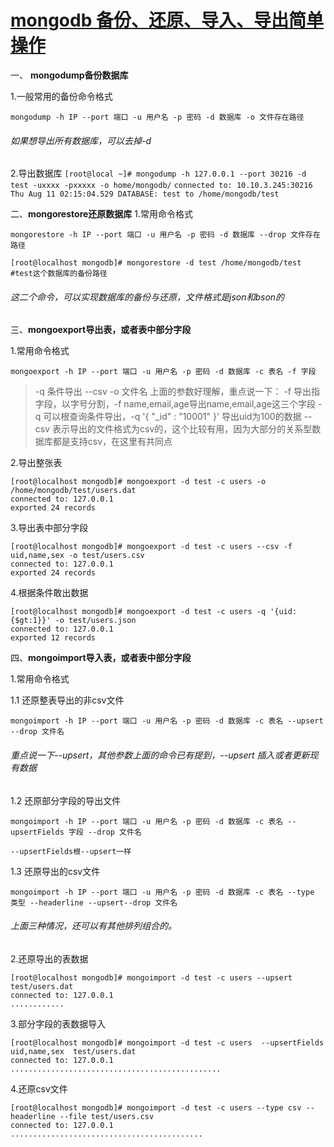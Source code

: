 # [mongodb 备份、还原、导入、导出简单操作](https://segmentfault.com/a/1190000006236494)



一、 **mongodump备份数据库**

1.一般常用的备份命令格式

```
mongodump -h IP --port 端口 -u 用户名 -p 密码 -d 数据库 -o 文件存在路径 
```

###### 如果想导出所有数据库，可以去掉-d

2.导出数据库
`[root@local ~]# mongodump -h 127.0.0.1 --port 30216 -d test -uxxxx -pxxxxx -o home/mongodb/`
`connected to: 10.10.3.245:30216`
`Thu Aug 11 02:15:04.529 DATABASE: test to /home/mongodb/test`

二、**mongorestore还原数据库**
1.常用命令格式

```
mongorestore -h IP --port 端口 -u 用户名 -p 密码 -d 数据库 --drop 文件存在路径
```

`[root@localhost mongodb]# mongorestore -d test /home/mongodb/test #test这个数据库的备份路径`

###### 这二个命令，可以实现数据库的备份与还原，文件格式是json和bson的

三、**mongoexport导出表，或者表中部分字段**

1.常用命令格式

```
mongoexport -h IP --port 端口 -u 用户名 -p 密码 -d 数据库 -c 表名 -f 字段
```

> -q 条件导出 --csv -o 文件名 上面的参数好理解，重点说一下：
> -f 导出指字段，以字号分割，-f name,email,age导出name,email,age这三个字段
> -q 可以根查询条件导出，-q '{ "_id" : "10001" }' 导出uid为100的数据
> --csv 表示导出的文件格式为csv的，这个比较有用，因为大部分的关系型数据库都是支持csv，在这里有共同点

2.导出整张表

```
[root@localhost mongodb]# mongoexport -d test -c users -o /home/mongodb/test/users.dat 
connected to: 127.0.0.1 
exported 24 records 
```

3.导出表中部分字段

```
[root@localhost mongodb]# mongoexport -d test -c users --csv -f uid,name,sex -o test/users.csv 
connected to: 127.0.0.1 
exported 24 records 
```

4.根据条件敢出数据

```
[root@localhost mongodb]# mongoexport -d test -c users -q '{uid:{$gt:1}}' -o test/users.json 
connected to: 127.0.0.1 
exported 12 records 
```

四、**mongoimport导入表，或者表中部分字段**

1.常用命令格式

1.1 还原整表导出的非csv文件

```
mongoimport -h IP --port 端口 -u 用户名 -p 密码 -d 数据库 -c 表名 --upsert --drop 文件名
```

###### 重点说一下--upsert，其他参数上面的命令已有提到，--upsert 插入或者更新现有数据

1.2 还原部分字段的导出文件

```
mongoimport -h IP --port 端口 -u 用户名 -p 密码 -d 数据库 -c 表名 --upsertFields 字段 --drop 文件名  

--upsertFields根--upsert一样
```

1.3 还原导出的csv文件

```
mongoimport -h IP --port 端口 -u 用户名 -p 密码 -d 数据库 -c 表名 --type 类型 --headerline --upsert--drop 文件名
```

###### 上面三种情况，还可以有其他排列组合的。

2.还原导出的表数据

```
[root@localhost mongodb]# mongoimport -d test -c users --upsert test/users.dat 
connected to: 127.0.0.1 
............
```

3.部分字段的表数据导入

```
[root@localhost mongodb]# mongoimport -d test -c users  --upsertFields uid,name,sex  test/users.dat  
connected to: 127.0.0.1  
............................................... 
```

4.还原csv文件

```
[root@localhost mongodb]# mongoimport -d test -c users --type csv --headerline --file test/users.csv 
connected to: 127.0.0.1 
...........................................
```